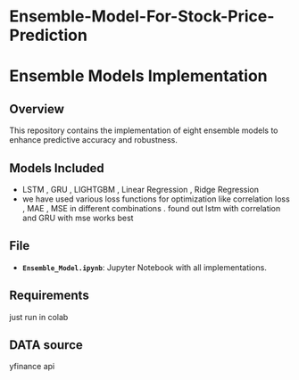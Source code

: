 # Ensemble-Model-For-Stock-Price-Prediction
# Ensemble Models Implementation

## Overview
This repository contains the implementation of eight ensemble models to enhance predictive accuracy and robustness.

## Models Included
- LSTM , GRU  , LIGHTGBM , Linear Regression , Ridge Regression
- we have used various loss functions for optimization like correlation loss , MAE , MSE in different combinations .
found out lstm with correlation and GRU with mse works best

## File
- **`Ensemble_Model.ipynb`**: Jupyter Notebook with all implementations.

## Requirements
just run in colab 

## DATA source 
yfinance api



